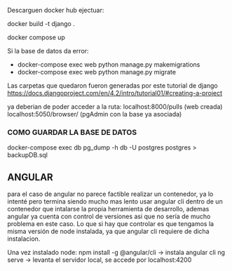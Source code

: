 Descarguen docker hub
ejectuar:

docker build -t django .

docker compose up

Si la base de datos da error:
- docker-compose exec web python manage.py makemigrations
- docker-compose exec web python manage.py migrate

Las carpetas que quedaron fueron generadas por este tutorial de django
https://docs.djangoproject.com/en/4.2/intro/tutorial01/#creating-a-project

ya deberian de poder acceder a la ruta:
localhost:8000/pulls (web creada)
localhost:5050/browser/ (pgAdmin con la base ya asociada)

### COMO GUARDAR LA BASE DE DATOS ###
docker-compose exec db pg_dump -h db -U postgres postgres > backupDB.sql


## ANGULAR ##
para el caso de angular no parece factible realizar un contenedor, ya lo intenté pero termina siendo mucho mas lento usar
angular cli dentro de un contenedor que intalarse la propia herramienta de desarrollo, ademas angular ya cuenta con 
control de versiones asi que no sería de mucho problema en este caso.
Lo que si hay que controlar es que tengamos la misma versión de node instalada, ya que angular cli requiere de dicha instalacion.

Una vez instalado node:
npm install -g @angular/cli  -> instala angular cli
ng serve -> levanta el servidor local, se accede por localhost:4200
